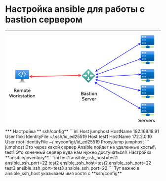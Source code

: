# Настройка ansible для работы с bastion сервером
***
<p align="center">
  <img src="img/img.png" />
</p>
***
Настройка ** ssh/config**
```ini
Host jumphost
    HostName 192.168.19.91
    User floki
    IdentityFile ~/.ssh/id_ed25519
Host test1
    HostName 172.2.0.10
    User root
    IdentityFile ~/.myconfig//id_ed25519
    ProxyJump jumphost
```
jumphost Это через какой сервер Ansible пойдет на удаленные хосты!\
test1 Это конечный сервер куда нам нужно достучаться!\
Настройка **ansible/inventory**
```ini
test1 ansible_ssh_host=test1 ansible_ssh_port=22
test2 ansible_ssh_host=test2 ansible_ssh_port=22
test3 ansible_ssh_port=test3 ansible_ssh_port=22
```
Тут важно в ansible_ssh_host указываем имя хостя с **ssh/config** 
